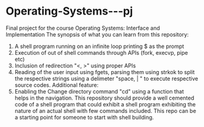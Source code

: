 # Operating-Systems---pj
Final project for the course Operating Systems: Interface and Implementation
The synopsis of what you can learn from this repository:
  1. A shell program running on an infinite loop printing $ as the prompt
  2. Execution of out of shell commands through APIs (fork, execvp, pipe etc)
  3. Inclusion of redirection "<, >" using proper APIs
  4. Reading of the user input using fgets, parsing them using strkok to split the respective strings using a delimeter "space, | " to execute respective source codes.
Additional feature:
  5. Enabling the Change directory command "cd" using a function that helps in the navigation.
This repository should provide a well cemented code of a shell program that could exhibit a shell program exhibiting the nature of an actual shell with few commands included. This repo can be a starting point for someone to start with shell building.
